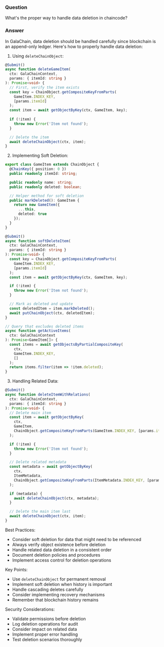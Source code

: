 ### Question


What's the proper way to handle data deletion in chaincode?


### Answer


In GalaChain, data deletion should be handled carefully since blockchain is an append-only ledger. Here's how to properly handle data deletion:

1. Using `deleteChainObject`:
```typescript
@Submit()
async function deleteGameItem(
  ctx: GalaChainContext,
  params: { itemId: string }
): Promise<void> {
  // First, verify the item exists
  const key = ChainObject.getCompositeKeyFromParts(
    GameItem.INDEX_KEY,
    [params.itemId]
  );
  const item = await getObjectByKey(ctx, GameItem, key);
  
  if (!item) {
    throw new Error('Item not found');
  }

  // Delete the item
  await deleteChainObject(ctx, item);
}
```

2. Implementing Soft Deletion:
```typescript
export class GameItem extends ChainObject {
  @ChainKey({ position: 0 })
  public readonly itemId: string;

  public readonly name: string;
  public readonly deleted: boolean;

  // Helper method for soft deletion
  public markDeleted(): GameItem {
    return new GameItem({
      ...this,
      deleted: true
    });
  }
}

@Submit()
async function softDeleteItem(
  ctx: GalaChainContext,
  params: { itemId: string }
): Promise<void> {
  const key = ChainObject.getCompositeKeyFromParts(
    GameItem.INDEX_KEY,
    [params.itemId]
  );
  const item = await getObjectByKey(ctx, GameItem, key);

  if (!item) {
    throw new Error('Item not found');
  }

  // Mark as deleted and update
  const deletedItem = item.markDeleted();
  await putChainObject(ctx, deletedItem);
}

// Query that excludes deleted items
async function getActiveItems(
  ctx: GalaChainContext
): Promise<GameItem[]> {
  const items = await getObjectsByPartialCompositeKey(
    ctx,
    GameItem.INDEX_KEY,
    []
  );
  return items.filter(item => !item.deleted);
}
```

3. Handling Related Data:
```typescript
@Submit()
async function deleteItemWithRelations(
  ctx: GalaChainContext,
  params: { itemId: string }
): Promise<void> {
  // Delete main item
  const item = await getObjectByKey(
    ctx,
    GameItem,
    ChainObject.getCompositeKeyFromParts(GameItem.INDEX_KEY, [params.itemId])
  );

  if (!item) {
    throw new Error('Item not found');
  }

  // Delete related metadata
  const metadata = await getObjectByKey(
    ctx,
    ItemMetadata,
    ChainObject.getCompositeKeyFromParts(ItemMetadata.INDEX_KEY, [params.itemId])
  );

  if (metadata) {
    await deleteChainObject(ctx, metadata);
  }

  // Delete the main item last
  await deleteChainObject(ctx, item);
}
```

Best Practices:
- Consider soft deletion for data that might need to be referenced
- Always verify object existence before deletion
- Handle related data deletion in a consistent order
- Document deletion policies and procedures
- Implement access control for deletion operations

Key Points:
- Use `deleteChainObject` for permanent removal
- Implement soft deletion when history is important
- Handle cascading deletes carefully
- Consider implementing recovery mechanisms
- Remember that blockchain history remains

Security Considerations:
- Validate permissions before deletion
- Log deletion operations for audit
- Consider impact on related data
- Implement proper error handling
- Test deletion scenarios thoroughly